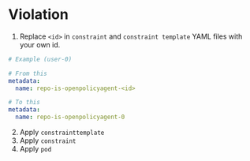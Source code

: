 # Violation

1. Replace `<id>` in `constraint` and `constraint template` YAML files with your own id.

```yaml
# Example (user-0)

# From this
metadata:
  name: repo-is-openpolicyagent-<id>

# To this
metadata:
  name: repo-is-openpolicyagent-0
```

2. Apply `constrainttemplate`
3. Apply `constraint`
4. Apply `pod`